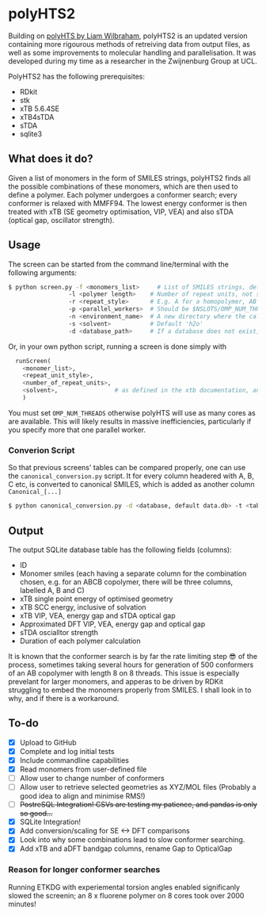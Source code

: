 # polyHTS2
Building on [polyHTS by Liam Wilbraham](https://github.com/LiamWilbraham/polyhts), polyHTS2 is an updated version containing more rigourous methods of retreiving data from output files, as well as some improvements to molecular handling and parallelisation. It was developed during my time as a researcher in the Zwijnenburg Group at UCL.

PolyHTS2 has the following prerequisites:
* RDkit
* stk
* xTB 5.6.4SE
* xTB4sTDA
* sTDA
* sqlite3

## What does it do?

Given a list of monomers in the form of SMILES strings, polyHTS2 finds all the possible combinations of these monomers, which are then used to define a polymer. Each polymer undergoes a conformer search; every conformer is relaxed with MMFF94. The lowest energy conformer is then treated with xTB (SE geometry optimisation, VIP, VEA) and also sTDA (optical gap, oscillator strength).

## Usage

The screen can be started from the command line/terminal with the following arguments:
```bash
$ python screen.py -f <monomers_list>     # List of SMILES strings, default is monomers.txt
                 -l <polymer length>    # Number of repeat units, not separate monomers, default 4
                 -r <repeat_style>      # E.g. A for a homopolymer, AB for a binary copolymer, default AB
                 -p <parallel_workers>  # Should be $NSLOTS/OMP_NUM_THREADS
                 -n <environment_name>  # A new directory where the calculation subdirectories are created, default 'screen'
                 -s <solvent>           # Default 'h2o'
                 -d <database_path>     # If a database does not exist, one will be created here, default 'database.db'
```

Or, in your own python script, running a screen is done simply with
```python
  runScreen(
    <monomer_list>, 
    <repeat_unit_style>,
    <number_of_repeat_units>,
    <solvent>,                # as defined in the xtb documentation, and near the top of constants.py
    )
```
You must set `OMP_NUM_THREADS` otherwise polyHTS will use as many cores as are available. This will likely results in massive inefficiencies, particularly if you specify more that one parallel worker.

### Converion Script

So that previous screens' tables can be compared properly, one can use the `canonical_conversion.py` script. It for every column headered with A, B, C etc, is converted to canonical SMILES, which is added as another column `Canonical_[...]`

```bash
$ python canonical_conversion.py -d <database, default data.db> -t <table>
```

## Output

The output SQLite database table has the following fields (columns):
* ID
* Monomer smiles (each having a separate column for the combination chosen, e.g. for an ABCB copolymer, there will be three columns, labelled A, B and C)
* xTB single point energy of optimised geometry
* xTB SCC energy, inclusive of solvation
* xTB VIP, VEA,  energy gap and sTDA optical gap
* Approximated DFT VIP, VEA, energy gap and optical gap
* sTDA oscialltor strength
* Duration of each polymer calculation

It is known that the conformer search is by far the rate limiting step 😎 of the process, sometimes taking several hours for generation of 500 conformers of an AB copolymer with length 8 on 8 threads. This issue is especially prevelant for larger monomers, and apperas to be driven by RDKit struggling to embed the monomers properly from SMILES. I shall look in to why, and if there is a workaround.

## To-do
- [x] Upload to GitHub
- [x] Complete and log initial tests
- [x] Include commandline capabilities
- [x] Read monomers from user-defined file
- [ ] Allow user to change number of conformers
- [ ] Allow user to retrieve selected geometries as XYZ/MOL files (Probably a good idea to align and minimise RMS!)
- [ ] ~~PostreSQL Integration! CSVs are testing my patience, and pandas is only so good...~~
- [x] SQLite Integration!
- [x] Add conversion/scaling for SE <-> DFT comparisons
- [x] Look into why some combinations lead to slow conformer searching.
- [x] Add xTB and aDFT bandgap columns, rename Gap to OpticalGap

### Reason for longer conformer searches
Running ETKDG with experiemental torsion angles enabled significanly slowed the screenin; an 8 x fluorene polymer on 8 cores took over 2000 minutes!
